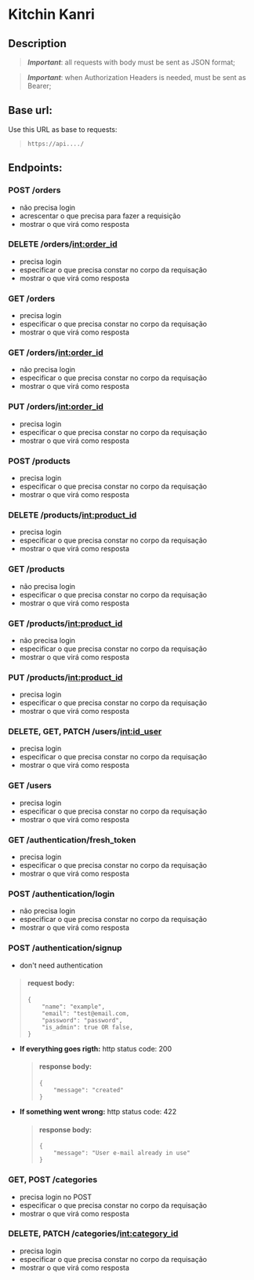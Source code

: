 <!-- Recomendo a consulta: https://docs.github.com/pt/github/writing-on-github/basic-writing-and-formatting-syntax -->
<!-- E esse também: https://medium.com/@raullesteves/github-como-fazer-um-readme-md-bonit%C3%A3o-c85c8f154f8 -->

# Kitchin Kanri

## Description

> **_Important_**: all requests with body must be sent as JSON format;

> **_Important_**: when Authorization Headers is needed, must be sent as Bearer;

## Base url:

Use this URL as base to requests:

> `https://api..../ `

## Endpoints:

### POST /orders

- não precisa login
- acrescentar o que precisa para fazer a requisição
- mostrar o que virá como resposta

### DELETE /orders/<int:order_id>

- precisa login
- especificar o que precisa constar no corpo da requisação
- mostrar o que virá como resposta

### GET /orders

- precisa login
- especificar o que precisa constar no corpo da requisação
- mostrar o que virá como resposta

### GET /orders/<int:order_id>

- não precisa login
- especificar o que precisa constar no corpo da requisação
- mostrar o que virá como resposta

### PUT /orders/<int:order_id>

- precisa login
- especificar o que precisa constar no corpo da requisação
- mostrar o que virá como resposta

### POST /products

- precisa login
- especificar o que precisa constar no corpo da requisação
- mostrar o que virá como resposta

### DELETE /products/<int:product_id>

- precisa login
- especificar o que precisa constar no corpo da requisação
- mostrar o que virá como resposta

### GET /products

- não precisa login
- especificar o que precisa constar no corpo da requisação
- mostrar o que virá como resposta

### GET /products/<int:product_id>

- não precisa login
- especificar o que precisa constar no corpo da requisação
- mostrar o que virá como resposta

### PUT /products/<int:product_id>

- precisa login
- especificar o que precisa constar no corpo da requisação
- mostrar o que virá como resposta

### DELETE, GET, PATCH /users/<int:id_user>

- precisa login
- especificar o que precisa constar no corpo da requisação
- mostrar o que virá como resposta

### GET /users

- precisa login
- especificar o que precisa constar no corpo da requisação
- mostrar o que virá como resposta

### GET /authentication/fresh_token

- precisa login
- especificar o que precisa constar no corpo da requisação
- mostrar o que virá como resposta

### POST /authentication/login

- não precisa login
- especificar o que precisa constar no corpo da requisação
- mostrar o que virá como resposta

### POST /authentication/signup

- don't need authentication

> #### request body:
>
> ```
> {
>     "name": "example",
>     "email": "test@email.com,
>     "password": "password",
>     "is_admin": true OR false,
> }
> ```

- **If everything goes rigth:** http status code: 200

  > #### response body:
  >
  > ```
  > {
  >     "message": "created"
  > }
  > ```

- **If something went wrong:** http status code: 422
  > #### response body:
  >
  > ```
  > {
  >     "message": "User e-mail already in use"
  > }
  > ```

### GET, POST /categories

- precisa login no POST
- especificar o que precisa constar no corpo da requisação
- mostrar o que virá como resposta

### DELETE, PATCH /categories/<int:category_id>

- precisa login
- especificar o que precisa constar no corpo da requisação
- mostrar o que virá como resposta
